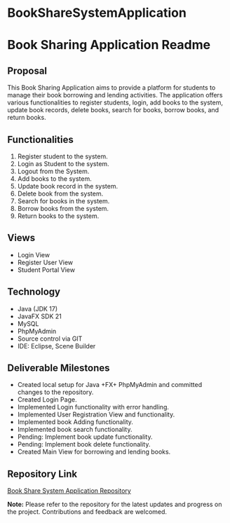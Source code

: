 # BookShareSystemApplication

# Book Sharing Application Readme

## Proposal

This Book Sharing Application aims to provide a platform for students to manage their book borrowing and lending activities. The application offers various functionalities to register students, login, add books to the system, update book records, delete books, search for books, borrow books, and return books.

## Functionalities

1. Register student to the system.
2. Login as Student to the system.
3. Logout from the System.
4. Add books to the system.
5. Update book record in the system.
6. Delete book from the system.
7. Search for books in the system.
8. Borrow books from the system.
9. Return books to the system.

## Views

- Login View
- Register User View
- Student Portal View

## Technology

- Java (JDK 17)
- JavaFX SDK 21
- MySQL
- PhpMyAdmin
- Source control via GIT
- IDE: Eclipse, Scene Builder

## Deliverable Milestones

- Created local setup for Java +FX+ PhpMyAdmin and committed changes to the repository.
- Created Login Page.
- Implemented Login functionality with error handling.
- Implemented User Registration View and functionality.
- Implemented book Adding functionality.
- Implemented book search functionality.
- Pending: Implement book update functionality.
- Pending: Implement book delete functionality.
- Created Main View for borrowing and lending books.

## Repository Link

[Book Share System Application Repository](https://github.com/umayanga123/BookShareSystemApplication)

**Note:** Please refer to the repository for the latest updates and progress on the project. Contributions and feedback are welcomed.

